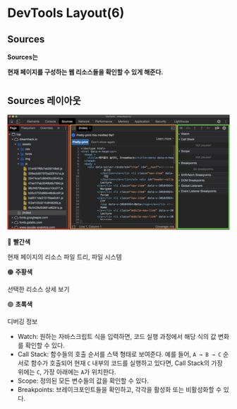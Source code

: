 # **DevTools Layout(6)**

## **Sources**

**Sources는**  

**현재 페이지를 구성하는 웹 리소스들을 확인할 수 있게 해준다.**
#

## **Sources 레이아웃**

![Untitled](../img/Dev6.png)

🔴 **빨간색**

현재 페이지의 리소스 파일 트리, 파일 시스템

🟠 **주황색**

선택한 리소스 상세 보기

🟢 **초록색**

디버깅 정보

- Watch: 원하는 자바스크립트 식을 입력하면, 코드 실행 과정에서 해당 식의 값 변화를 확인할 수 있다.
- Call Stack: 함수들의 호출 순서를 스택 형태로 보여준다. 예를 들어, `A → B → C` 순서로 함수가 호출되어 현재 `C` 내부의 코드를 실행하고 있다면, Call Stack의 가장 위에는 `C`, 가장 아래에는 `A`가 위치한다.
- Scope: 정의된 모든 변수들의 값을 확인할 수 있다.
- Breakpoints: 브레이크포인트들을 확인하고, 각각을 활성화 또는 비활성화할 수 있다.
